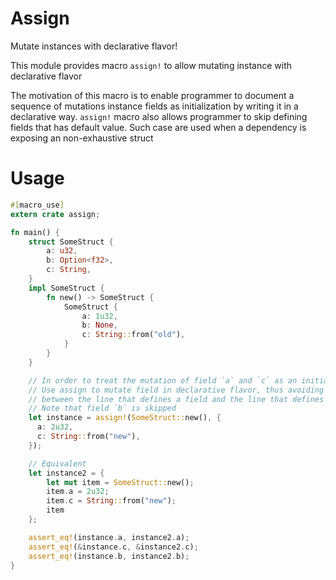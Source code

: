 # Assign

Mutate instances with declarative flavor!


This module provides macro `assign!` to allow mutating instance with declarative flavor

The motivation of this macro is to enable programmer to document a sequence of mutations instance fields as initialization by writing it in a declarative way. `assign!` macro also allows programmer to skip defining fields that has default value. Such case are used when a dependency is exposing an non-exhaustive struct

# Usage

```rust
#[macro_use]
extern crate assign;

fn main() {
    struct SomeStruct {
        a: u32,
        b: Option<f32>,
        c: String,
    }
    impl SomeStruct {
        fn new() -> SomeStruct {
            SomeStruct {
                a: 1u32,
                b: None,
                c: String::from("old"),
            }
        }
    }

    // In order to treat the mutation of field `a` and `c` as an initialization,
    // Use assign to mutate field in declarative flavor, thus avoiding the risk inserting code
    // between the line that defines a field and the line that defines the other
    // Note that field `b` is skipped
    let instance = assign!(SomeStruct::new(), {
      a: 2u32,
      c: String::from("new"),
    });

    // Equivalent
    let instance2 = {
        let mut item = SomeStruct::new();
        item.a = 2u32;
        item.c = String::from("new");
        item
    };

    assert_eq!(instance.a, instance2.a);
    assert_eq!(&instance.c, &instance2.c);
    assert_eq!(instance.b, instance2.b);
}
```
